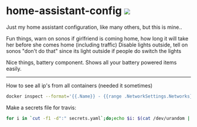 # home-assistant-config <a href="https://travis-ci.org/riemers/home-assistant-config"><img src="https://travis-ci.org/riemers/home-assistant-config.svg?branch=master"/></a>

Just my home assistant configuration, like many others, but this is mine..

Fun things, warn on sonos if girlfriend is coming home, how long it will take her before she comes home (including traffic)
Disable lights outside, tell on sonos "don't do that" since its light outside if people do switch the lights

Nice things, battery component. Shows all your battery powered items easily.

***
How to see all ip's from all containers (needed it sometimes)
```bash
docker inspect --format='{{.Name}} - {{range .NetworkSettings.Networks}}{{.IPAddress}}{{end}}' $(docker ps -aq)
```
Make a secrets file for travis:
```bash
for i in `cut -f1 -d":" secrets.yaml`;do;echo $i: $(cat /dev/urandom | tr -dc 'a-zA-Z0-9' | fold -w 32 | head -n 1);done > travis_secrets.yaml
```